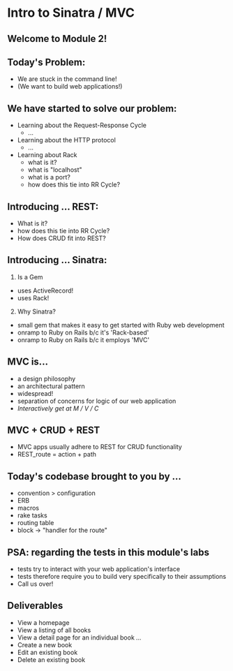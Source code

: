# Intro to Sinatra / MVC

## Welcome to Module 2!

## Today's Problem:
- We are stuck in the command line!
- (We want to build web applications!)

## We have started to solve our problem:
- Learning about the Request-Response Cycle
  - ...
- Learning about the HTTP protocol
  - ...
- Learning about Rack
  - what is it?
  - what is "localhost"
  - what is a port?
  - how does this tie into RR Cycle?

## Introducing ... REST:
- What is it?
- how does this tie into RR Cycle?
- How does CRUD fit into REST?

## Introducing ... Sinatra:
1. Is a Gem
  - uses ActiveRecord!
  - uses Rack!
2. Why Sinatra?
  - small gem that makes it easy to get started with Ruby web development
  - onramp to Ruby on Rails b/c it's 'Rack-based'
  - onramp to Ruby on Rails b/c it employs 'MVC'

## MVC is...
  - a design philosophy
  - an architectural pattern
  - widespread!
  - separation of concerns for logic of our web application
  - *Interactively get at M / V / C*

## MVC + CRUD + REST
- MVC apps usually adhere to REST for CRUD functionality
- REST_route = action + path

## Today's codebase brought to you by ...
- convention > configuration
- ERB
- macros
- rake tasks
- routing table
- block -> "handler for the route"

## PSA: regarding the tests in this module's labs
- tests try to interact with your web application's interface
- tests therefore require you to build very specifically to their assumptions
- Call us over!

## Deliverables

- View  a homepage
- View a listing of all books
- View a detail page for an individual book
*...*
- Create a new book
- Edit an existing book
- Delete an existing book
